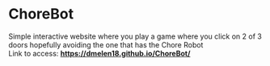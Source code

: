 # ChoreBot
Simple interactive website where you play a game where you click on 2 of 3 doors hopefully avoiding the one that has the Chore Robot\
Link to access: **https://dmelen18.github.io/ChoreBot/**
